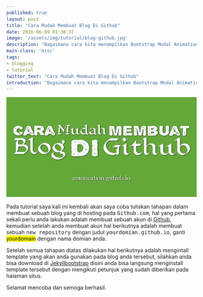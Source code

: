 ```yaml
---
published: true
layout: post
title: "Cara Mudah Membuat Blog Di Github"
date: 2016-06-09 01:38:37
image: '/assets/img/tutorial/blog-github.jpg'
description: "Bagaimana cara kita menampilkan Bootstrap Modal Animation Effects pada halaman postingan blog."
main-class: 'misc'
tags:
- blogging
- tutorial
twitter_text: "Cara Mudah Membuat Blog Di Github"
introduction: "Bagaimana cara kita menampilkan Bootstrap Modal Animation Effects pada halaman postingan blog."
---
```

![Cara Membuat Blog di Github](/assets/img/tutorial/blog-github.jpg)

Pada tutorial saya kali ini kembali akan saya coba tuliskan tahapan dalam membuat sebuah blog yang di hosting pada <kbd>Github.com</kbd>, hal yang pertama sekali perlu anda lakukan adalah membuat sebuah akun di [Github](https://github.com), kemudian setelah anda membuat akun hal berikutnya adalah membuat sebuah <kbd>new repository</kbd> dengan judul <kbd>yourdomian.github.io</kbd>, ganti <mark>yourdomain</mark> dengan nama domian anda. 

Setelah semua tahapan diatas dilakukan hal berikutnya adalah mengintall template yang akan anda gunakan pada blog anda tersebut, silahkan anda bisa download di [Jekyllbootstrap](http://themes.jekyllbootstrap.com/) disini anda bisa langsung menginstall template tersebut dengan mengikuti petunjuk yang sudah diberikan pada halaman situs.

Selamat mencoba dan semoga berhasil.


